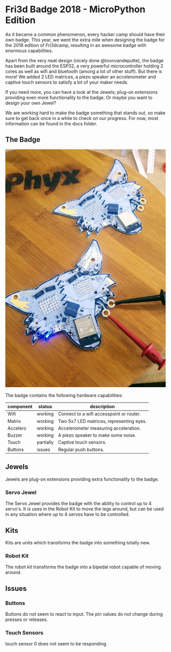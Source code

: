 # Fri3d Badge 2018 - MicroPython Edition

As it became a common phenomenon, every hacker camp should have their own badge. This year, we went the extra mile when designing the badge for the 2018 edition of Fri3dcamp, resulting in an awesome badge with enormous capabilities.

Apart from the very neat design (nicely done @toonvandeputte), the badge has been built around the ESP32, a very powerful microcontroller holding 2 cores as well as wifi and bluetooth (among a lot of other stuff). But there is more! We added 2 LED matrices, a piezo speaker an accelerometer and captive touch sensors to satisfy a lot of your maker needs.

If you need more, you can have a look at the Jewels; plug-on extensions providing even more functionality to the badge. Or maybe you want to design your own Jewel?     
 
We are working hard to make the badge something that stands out, so make sure to get back once in a while to check on our progress. For now, most information can be found in the docs folder.
 
## The Badge

![Fri3d Camp Badge prototype 3](../../media/Fri3dBadge_2018_00_Proto0.jpg)

The badge contains the following hardware capabilities:

| component   | status    | description                              |
|-------------|-----------|------------------------------------------|
| Wifi        | working   | Connect to a wifi accesspoint or router. |
| Matrix      | working   | Two 5x7 LED matrices, representing eyes. |
| Accelero    | working   | Accelerometer measuring acceleration.    |
| Buzzer      | working   | A piezo speaker to make some noise.      |
| Touch       | partially | Captive touch sensors.                   |
| Buttons     | issues    | Regular push buttons.                    |

 
## Jewels
Jewels are plug-on extensions providing extra functionality to the badge. 

### Servo Jewel
The Servo Jewel provides the badge with the ability to control up to 4 servo's. It is uses in the Robot Kit to move the legs around, but can be used in any situation where up to 4 servos have to be controlled.

## Kits
Kits are units which transforms the badge into something totally new.

### Robot Kit
The robot kit transforms the badge into a bipedal robot capable of moving around.
 
## Issues
### Buttons
Buttons do not seem to react to input. The pin values do not change during presses or releases.

### Touch Sensors
touch sensor 0 does not seem to be responding.